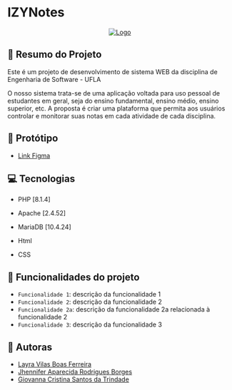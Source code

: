 # IZYNotes
<p align="center">
  <a href="https://www.figma.com/file/s7kTzMO06K9gTnJTsscyFG/Eng.-Software?node-id=16%3A3">
    <img src="https://www.figma.com/file/s7kTzMO06K9gTnJTsscyFG/Eng.-Software?node-id=16%3A3" alt="Logo">
  </a>
</p>

## 📝 Resumo do Projeto
Este é um projeto de desenvolvimento de sistema WEB da disciplina de Engenharia de Software - UFLA 

O nosso sistema trata-se de uma aplicação voltada para uso pessoal de estudantes em geral, seja do ensino fundamental, ensino médio, ensino superior, etc. A proposta é criar uma plataforma que permita aos usuários controlar e monitorar suas notas em cada atividade de cada disciplina.

## :art: Protótipo

- <a href="https://www.figma.com/file/s7kTzMO06K9gTnJTsscyFG/Eng.-Software?node-id=0%3A1" target="_blank">Link Figma</a>

## 💻 Tecnologias

- PHP [8.1.4]
- Apache [2.4.52]
- MariaDB [10.4.24]

- Html
- CSS

## :hammer: Funcionalidades do projeto

- `Funcionalidade 1`: descrição da funcionalidade 1
- `Funcionalidade 2`: descrição da funcionalidade 2
- `Funcionalidade 2a`: descrição da funcionalidade 2a relacionada à funcionalidade 2
- `Funcionalidade 3`: descrição da funcionalidade 3

## :woman: Autoras
- <a href="https://github.com/Layravbf" target="_blank">Layra Vilas Boas Ferreira</a>
- <a href="https://github.com/jh-ennifer" target="_blank">Jhennifer Aparecida Rodrigues Borges</a>
- <a href="https://github.com/giovannatrindade" target="_blank">Giovanna Cristina Santos da Trindade</a>


